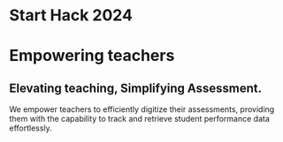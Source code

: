 # Start Hack 2024
# Empowering teachers
## Elevating teaching, Simplifying Assessment.

We empower teachers to efficiently digitize their assessments, providing them with the capability to track and retrieve student performance data effortlessly.
